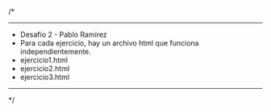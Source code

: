/*
*****************************************************************
* Desafío 2 - Pablo Ramírez
* Para cada ejercicio, hay un archivo html que funciona independientemente.
* ejercicio1.html
* ejercicio2.html
* ejercicio3.html
*****************************************************************
*/